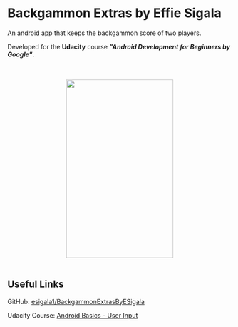 Backgammon Extras by Effie Sigala
===================================

An android app that keeps the backgammon score of two players.

Developed for the **Udacity** course **_"Android Development for Beginners by Google"_**.

<div align="center">
  <br><br>
  <img src="https://c1.staticflickr.com/3/2893/33065309994_728f3f5882.jpg" height="400" width="240"></img>
  <br><br>
</div>

Useful Links
--------------

GitHub: [esigala1/BackgammonExtrasByESigala](https://github.com/esigala1/BackgammonExtrasbyESigala)

Udacity Course: [Android Basics - User Input](https://www.udacity.com/course/android-basics-user-input--ud836)
